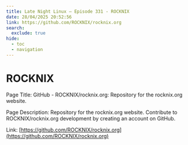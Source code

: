 ```yaml
---
title: Late Night Linux – Episode 331 - ROCKNIX
date: 28/04/2025 20:52:56
link: https://github.com/ROCKNIX/rocknix.org
search:
  exclude: true
hide:
  - toc
  - navigation
---
```


# ROCKNIX

Page Title: GitHub - ROCKNIX/rocknix.org: Repository for the rocknix.org website.

Page Description: Repository for the rocknix.org website. Contribute to ROCKNIX/rocknix.org development by creating an account on GitHub. 

Link: [https://github.com/ROCKNIX/rocknix.org](https://github.com/ROCKNIX/rocknix.org)